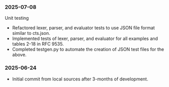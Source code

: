 ### 2025-07-08 
Unit testing
- Refactored lexer, parser, and evaluator tests to use JSON file format similar to cts.json.
- Implemented tests of lexer, parser, and evaluator for all examples and tables 2-18 in RFC 9535.
- Completed testgen.py to automate the creation of JSON test files for the above.
  

### 2025-06-24
- Initial commit from local sources after 3-months of development.
